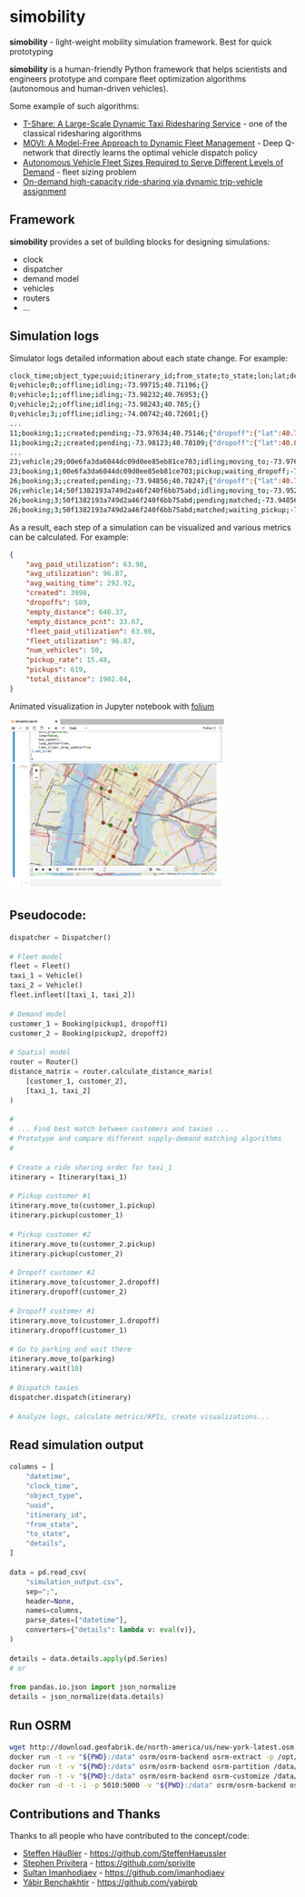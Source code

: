 # simobility

**simobility** - light-weight mobility simulation framework. Best for quick prototyping

**simobility** is a human-friendly Python framework that helps scientists and engineers prototype and compare fleet optimization algorithms (autonomous and human-driven vehicles).

Some example of such algorithms:
* [T-Share: A Large-Scale Dynamic Taxi Ridesharing Service](https://www.microsoft.com/en-us/research/publication/t-share-a-large-scale-dynamic-taxi-ridesharing-service/) - one of the classical ridesharing algorithms 
* [MOVI: A Model-Free Approach to Dynamic Fleet Management](https://arxiv.org/abs/1804.04758) - Deep Q-network that directly learns the optimal vehicle dispatch policy
* [Autonomous Vehicle Fleet Sizes Required to Serve Different Levels of Demand](https://www.research-collection.ethz.ch/handle/20.500.11850/104743) - fleet sizing problem
* [On-demand high-capacity ride-sharing via dynamic trip-vehicle assignment](https://www.pnas.org/content/114/3/462)

## Framework

**simobility** provides a set of building blocks for designing simulations:
- clock
- dispatcher
- demand model
- vehicles
- routers
- ...

## Simulation logs

Simulator logs detailed information about each state change. For example:

```bash
clock_time;object_type;uuid;itinerary_id;from_state;to_state;lon;lat;details
0;vehicle;0;;offline;idling;-73.99715;40.71196;{}
0;vehicle;1;;offline;idling;-73.98232;40.76953;{}
0;vehicle;2;;offline;idling;-73.98243;40.785;{}
0;vehicle;3;;offline;idling;-74.00742;40.72601;{}
...
11;booking;1;;created;pending;-73.97634;40.75146;{"dropoff":{"lat":40.76076,"lon":-73.99792}}
11;booking;2;;created;pending;-73.98123;40.78109;{"dropoff":{"lat":40.80811,"lon":-73.9665}}
...
23;vehicle;29;00e6fa3da6044dc09d0ee85eb81ce703;idling;moving_to;-73.97634;40.75146;{"dropoff":1,"dst":{"lat":40.76076,"lon":-73.99792},"route_duration":38,"route_distance":2.091,"trip_duration":0,"trip_distance":0.0}
23;booking;1;00e6fa3da6044dc09d0ee85eb81ce703;pickup;waiting_dropoff;-73.97634;40.75146;{"vid":29}
26;booking;3;;created;pending;-73.94856;40.78247;{"dropoff":{"lat":40.72625,"lon":-73.98937}}
26;vehicle;14;50f1382193a749d2a46f240f6bb75abd;idling;moving_to;-73.95228;40.77206;{"eta":22,"pickup":3,"dst":{"lat":40.78247,"lon":-73.94856},"route_duration":22,"route_distance":1.199,"trip_duration":0,"trip_distance":0.0}
26;booking;3;50f1382193a749d2a46f240f6bb75abd;pending;matched;-73.94856;40.78247;{"vid":14}
26;booking;3;50f1382193a749d2a46f240f6bb75abd;matched;waiting_pickup;-73.94856;40.78247;{"vid":14}
```

As a result, each step of a simulation can be visualized and various metrics can be calculated. For example:

```json
{
    "avg_paid_utilization": 63.98,
    "avg_utilization": 96.87,
    "avg_waiting_time": 292.92,
    "created": 3998,
    "dropoffs": 589,
    "empty_distance": 640.37,
    "empty_distance_pcnt": 33.67,
    "fleet_paid_utilization": 63.98,
    "fleet_utilization": 96.87,
    "num_vehicles": 50,
    "pickup_rate": 15.48,
    "pickups": 619,
    "total_distance": 1902.04,
}
```

Animated visualization in Jupyter notebook with [folium](https://github.com/python-visualization/folium)

<img src="./img/example.png" width="75%">

## Pseudocode:

```python
dispatcher = Dispatcher()

# Fleet model
fleet = Fleet()
taxi_1 = Vehicle()
taxi_2 = Vehicle()
fleet.infleet([taxi_1, taxi_2])

# Demand model
customer_1 = Booking(pickup1, dropoff1)
customer_2 = Booking(pickup2, dropoff2)

# Spatial model
router = Router()
distance_matrix = router.calculate_distance_marix(
    [customer_1, customer_2],
    [taxi_1, taxi_2]
)

#
# ... Find best match between customers and taxies ...
# Prototype and compare different supply-demand matching algorithms
#

# Create a ride sharing order for taxi_1
itinerary = Itinerary(taxi_1)

# Pickup customer #1
itinerary.move_to(customer_1.pickup)
itinerary.pickup(customer_1)

# Pickup customer #2
itinerary.move_to(customer_2.pickup)
itinerary.pickup(customer_2)

# Dropoff customer #2
itinerary.move_to(customer_2.dropoff)
itinerary.dropoff(customer_2)

# Dropoff customer #1
itinerary.move_to(customer_1.dropoff)
itinerary.dropoff(customer_1)

# Go to parking and wait there
itinerary.move_to(parking)
itinerary.wait(10)

# Dispatch taxies
dispatcher.dispatch(itinerary)

# Analyze logs, calculate metrics/KPIs, create visualizations...
```

## Read simulation output

```python
columns = [
    "datetime",
    "clock_time",
    "object_type",
    "uuid",
    "itinerary_id",
    "from_state",
    "to_state",
    "details",
]

data = pd.read_csv(
    "simulation_output.csv",
    sep=";",
    header=None,
    names=columns,
    parse_dates=["datetime"],
    converters={"details": lambda v: eval(v)},
)

details = data.details.apply(pd.Series)
# or

from pandas.io.json import json_normalize
details = json_normalize(data.details)
```

## Run OSRM

```bash
wget http://download.geofabrik.de/north-america/us/new-york-latest.osm.pbf
docker run -t -v "${PWD}:/data" osrm/osrm-backend osrm-extract -p /opt/car.lua /data/new-york-latest.osm.pbf
docker run -t -v "${PWD}:/data" osrm/osrm-backend osrm-partition /data/new-york-latest.osrm
docker run -t -v "${PWD}:/data" osrm/osrm-backend osrm-customize /data/new-york-latest.osrm
docker run -d -t -i -p 5010:5000 -v "${PWD}:/data" osrm/osrm-backend osrm-routed --algorithm mld /data/new-york-latest.osrm
```

## Contributions and Thanks

Thanks to all people who have contributed to the concept/code:

* [Steffen Häußler](https://www.linkedin.com/in/steffenhaeussler/) - https://github.com/SteffenHaeussler
* [Stephen Privitera](https://www.linkedin.com/in/stephen-privitera/) - https://github.com/sprivite
* [Sultan Imanhodjaev](https://www.linkedin.com/in/imanhodjaev/) - https://github.com/imanhodjaev
* [Yábir Benchakhtir](https://www.linkedin.com/in/yabirgb/) - https://github.com/yabirgb
